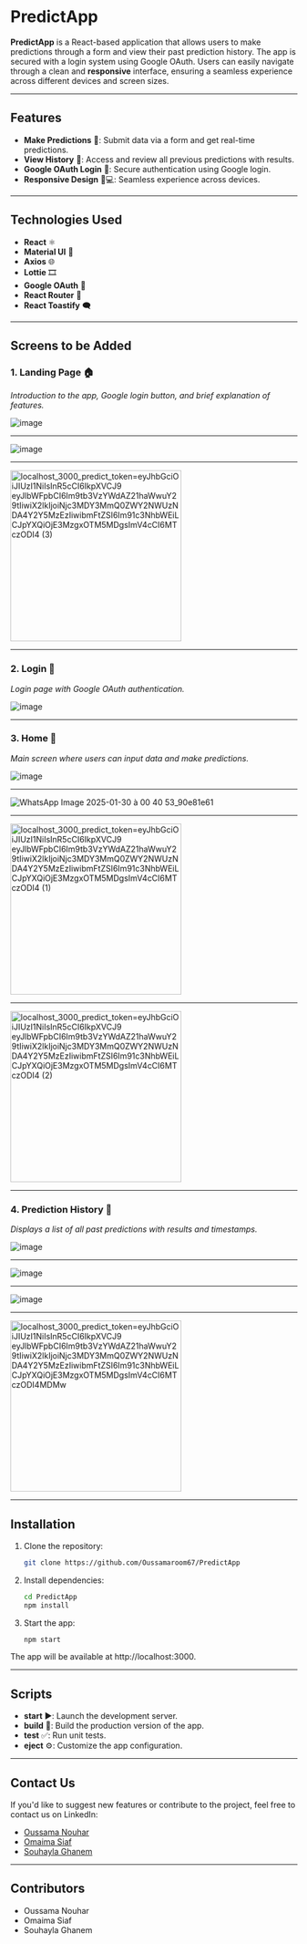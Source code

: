 # PredictApp

**PredictApp** is a React-based application that allows users to make predictions through a form and view their past prediction history. The app is secured with a login system using Google OAuth. Users can easily navigate through a clean and **responsive** interface, ensuring a seamless experience across different devices and screen sizes.

---

## Features

- **Make Predictions** 🔮: Submit data via a form and get real-time predictions.
- **View History** 📜: Access and review all previous predictions with results.
- **Google OAuth Login** 🔐: Secure authentication using Google login.
- **Responsive Design** 📱💻: Seamless experience across devices.

---

## Technologies Used

- **React** ⚛️
- **Material UI** 🎨
- **Axios** 🌐
- **Lottie** 🎞️
- **Google OAuth** 🔑
- **React Router** 🚦
- **React Toastify** 🗨️

---

## Screens to be Added

### 1. **Landing Page** 🏠  
*Introduction to the app, Google login button, and brief explanation of features.*

![image](https://github.com/user-attachments/assets/8aaa8fce-9e1e-4be0-b78a-2d2f0a94eebb)

---

![image](https://github.com/user-attachments/assets/c0fd36f4-844c-43c1-80e6-a9bdd010cf22)

---

<img src="https://github.com/user-attachments/assets/d8ed9633-219c-4184-a0d0-ac58a563104c" alt="localhost_3000_predict_token=eyJhbGciOiJIUzI1NiIsInR5cCI6IkpXVCJ9 eyJlbWFpbCI6Im9tb3VzYWdAZ21haWwuY29tIiwiX2lkIjoiNjc3MDY3MmQ0ZWY2NWUzNDA4Y2Y5MzEzIiwibmFtZSI6Im91c3NhbWEiLCJpYXQiOjE3MzgxOTM5MDgsImV4cCI6MTczODI4 (3)" width="300">



---

### 2. **Login** 🔑  
*Login page with Google OAuth authentication.*

![image](https://github.com/user-attachments/assets/46ba88f1-6cc7-45d0-863f-72aec95e094b)


---

### 3. **Home** 🏡  
*Main screen where users can input data and make predictions.*

![image](https://github.com/user-attachments/assets/81f67341-81e9-4b94-a176-e55943dc1bbe)

---

![WhatsApp Image 2025-01-30 à 00 40 53_90e81e61](https://github.com/user-attachments/assets/41aa3145-961e-4d02-927c-9c2be1c7289c)

---

<img src="https://github.com/user-attachments/assets/d99b5ac4-b522-4fe0-ae16-c8021c134fcf" alt="localhost_3000_predict_token=eyJhbGciOiJIUzI1NiIsInR5cCI6IkpXVCJ9 eyJlbWFpbCI6Im9tb3VzYWdAZ21haWwuY29tIiwiX2lkIjoiNjc3MDY3MmQ0ZWY2NWUzNDA4Y2Y5MzEzIiwibmFtZSI6Im91c3NhbWEiLCJpYXQiOjE3MzgxOTM5MDgsImV4cCI6MTczODI4 (1)" width="300">

---

<img src="https://github.com/user-attachments/assets/7d6e690c-e0fd-478b-a5c6-69f9eedeb67e" alt="localhost_3000_predict_token=eyJhbGciOiJIUzI1NiIsInR5cCI6IkpXVCJ9 eyJlbWFpbCI6Im9tb3VzYWdAZ21haWwuY29tIiwiX2lkIjoiNjc3MDY3MmQ0ZWY2NWUzNDA4Y2Y5MzEzIiwibmFtZSI6Im91c3NhbWEiLCJpYXQiOjE3MzgxOTM5MDgsImV4cCI6MTczODI4 (2)" width="300">


---

### 4. **Prediction History** 📅  
*Displays a list of all past predictions with results and timestamps.*

![image](https://github.com/user-attachments/assets/e745d575-f8b3-4865-8afe-bd3519af9d40)

---

![image](https://github.com/user-attachments/assets/60368d26-1293-4d2c-9d76-d01668c91675)

---

![image](https://github.com/user-attachments/assets/0fb05448-3e07-4406-8015-1f963f00ec31)

---

<img src="https://github.com/user-attachments/assets/84c49476-f08d-4bf8-ae0d-ddf3902f8424" alt="localhost_3000_predict_token=eyJhbGciOiJIUzI1NiIsInR5cCI6IkpXVCJ9 eyJlbWFpbCI6Im9tb3VzYWdAZ21haWwuY29tIiwiX2lkIjoiNjc3MDY3MmQ0ZWY2NWUzNDA4Y2Y5MzEzIiwibmFtZSI6Im91c3NhbWEiLCJpYXQiOjE3MzgxOTM5MDgsImV4cCI6MTczODI4MDMw" width="300">

---

## Installation

1. Clone the repository:

   ```bash
   git clone https://github.com/Oussamaroom67/PredictApp
   ```
2. Install dependencies:
   ```bash
   cd PredictApp
   npm install
   ```
3. Start the app:
   ```bash
   npm start
   ```
  The app will be available at http://localhost:3000.

---

## Scripts

- **start** ▶️: Launch the development server.
- **build** 🔨: Build the production version of the app.
- **test** ✅: Run unit tests.
- **eject** ⚙️: Customize the app configuration.

---

## Contact Us

If you'd like to suggest new features or contribute to the project, feel free to contact us on LinkedIn:

- [Oussama Nouhar](https://www.linkedin.com/in/oussama-nouhar-3156132aa)
- [Omaima Siaf](https://www.linkedin.com/in/omaima-siaf-b636132aa/)
- [Souhayla Ghanem](https://www.linkedin.com/in/souhayla-ghanem-28791b306/)

---

## Contributors

- Oussama Nouhar
- Omaima Siaf
- Souhayla Ghanem

